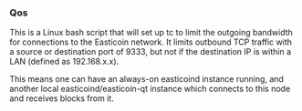 ### Qos ###

This is a Linux bash script that will set up tc to limit the outgoing bandwidth for connections to the Easticoin network. It limits outbound TCP traffic with a source or destination port of 9333, but not if the destination IP is within a LAN (defined as 192.168.x.x).

This means one can have an always-on easticoind instance running, and another local easticoind/easticoin-qt instance which connects to this node and receives blocks from it.
